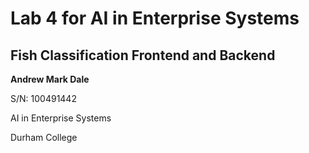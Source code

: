 # Lab 4 for AI in Enterprise Systems
## Fish Classification Frontend and Backend

**Andrew Mark Dale**

S/N: 100491442

AI in Enterprise Systems

Durham College
